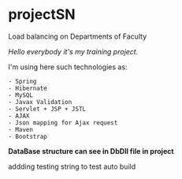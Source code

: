 # projectSN

Load balancing on Departments of Faculty

_Hello everybody it's my training project._

I'm using here such technologies as:
    
    - Spring 
    - Hibernate
    - MySQL
    - Javax Validation
    - Servlet + JSP + JSTL
    - AJAX
    - Json mapping for Ajax request
    - Maven
    - Bootstrap

**DataBase structure can see in DbDll file in project**


addding testing string to test auto build
